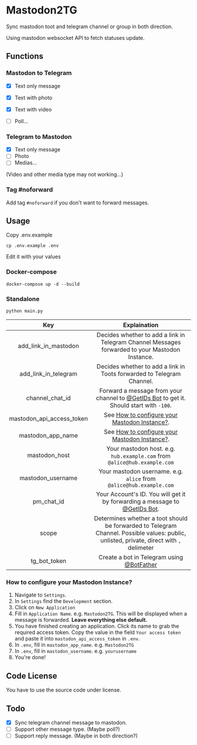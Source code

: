# Mastodon2TG

Sync mastodon toot and telegram channel or group in both direction.

Using mastodon websocket API to fetch statuses update.

## Functions

### Mastodon to Telegram

- [x] Text only message
- [x] Text with photo
- [x] Text with video
- [ ] Poll...


### Telegram to Mastodon

- [x] Text only message
- [ ] Photo
- [ ] Medias...

(Video and other media type may not working...)

### Tag #noforward

Add tag `#noforward` if you don't want to forward messages.

## Usage

Copy .env.example

```shell
cp .env.example .env
```

Edit it with your values

### Docker-compose

```shell
docker-compose up -d --build
```

### Standalone

```shell
python main.py
```

|Key|Explaination
|:-:|:-:
|add_link_in_mastodon|Decides whether to add a link in Telegram Channel Messages forwarded to your Mastodon Instance.
|add_link_in_telegram|Decides whether to add a link in Toots forwarded to Telegram Channel.
|channel_chat_id|Forward a message from your channel to [@GetIDs Bot](https://t.me/getidsbot) to get it. Should start with `-100`.
|mastodon_api_access_token|See [How to configure your Mastodon Instance?](#how-to-configure-your-mastodon-instance).
|mastodon_app_name|See [How to configure your Mastodon Instance?](#how-to-configure-your-mastodon-instance).
|mastodon_host|Your mastodon host. e.g. `hub.example.com` from `@alice@hub.example.com`
|mastodon_username|Your mastodon username. e.g. `alice` from `@alice@hub.example.com`
|pm_chat_id|Your Account's ID. You will get it by forwarding a message to [@GetIDs Bot](https://t.me/getidsbot).
|scope|Determines whether a toot should be forwarded to Telegram Channel. Possible values: public, unlisted, private, direct with `,` delimeter
|tg_bot_token|Create a bot in Telegram using [@BotFather](https://t.me/BotFather)

### How to configure your Mastodon Instance?

1. Navigate to `Settings`.
2. In `Settings` find the `Development` section.
3. Click on `New Application`
4. Fill in `Application Name`. e.g. `Mastodon2TG`. This will be displayed when a message is forwarded. **Leave everything else default.**
5. You have finished creating an application. Click its name to grab the required access token. Copy the value in the field `Your access token` and paste it into `mastodon_api_access_token` in `.env`.
6. In `.env`, fill in `mastodon_app_name`. e.g. `Mastodon2TG`
7. In `.env`, fill in `mastodon_username`. e.g. `yourusername`
8. You're done!

## Code License

You have to use the source code under license.

## Todo

- [x] Sync telegram channel message to mastodon.
- [ ] Support other message type. (Maybe poll?)
- [ ] Support reply message. (Maybe in both direction?)

